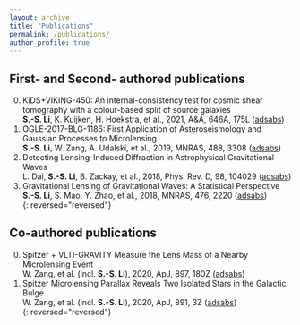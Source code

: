 ```yaml
---
layout: archive
title: "Publications"
permalink: /publications/
author_profile: true
---
```


## First- and Second- authored publications

0. KiDS+VIKING-450: An internal-consistency test for cosmic shear tomography with a colour-based split of source galaxies  
**S.-S. Li**, K. Kuijken, H. Hoekstra, et al., 2021, A&A, 646A, 175L ([adsabs](https://ui.adsabs.harvard.edu/abs/2021A%26A...646A.175L/abstract))  
0. OGLE-2017-BLG-1186: First Application of Asteroseismology and Gaussian Processes to Microlensing  
**S.-S. Li**, W. Zang, A. Udalski, et al., 2019, MNRAS, 488, 3308 ([adsabs](https://ui.adsabs.harvard.edu/abs/2019MNRAS.488.3308L/abstract))  
0. Detecting Lensing-Induced Diffraction in Astrophysical Gravitational Waves  
L. Dai, **S.-S. Li**, B. Zackay, et al., 2018, Phys. Rev. D, 98, 104029 ([adsabs](https://ui.adsabs.harvard.edu/abs/2018PhRvD..98j4029D/abstract))  
0. Gravitational Lensing of Gravitational Waves: A Statistical Perspective  
**S.-S. Li**, S. Mao, Y. Zhao, et al., 2018, MNRAS, 476, 2220 ([adsabs](https://ui.adsabs.harvard.edu/abs/2018MNRAS.476.2220L/exportcitation))  
{: reversed="reversed"}

## Co-authored publications

0. Spitzer + VLTI-GRAVITY Measure the Lens Mass of a Nearby Microlensing Event  
W. Zang, et al. (incl. **S.-S. Li**), 2020, ApJ, 897, 180Z ([adsabs](https://ui.adsabs.harvard.edu/abs/2020ApJ...897..180Z/abstract))  
0. Spitzer Microlensing Parallax Reveals Two Isolated Stars in the Galactic Bulge  
W. Zang, et al. (incl. **S.-S. Li**), 2020, ApJ, 891, 3Z ([adsabs](https://ui.adsabs.harvard.edu/abs/2020ApJ...891....3Z/abstract))  
{: reversed="reversed"}

<!-- You can find a complete list of my publications in my [Google Scholar profile](https://scholar.google.com/citations?user=f1InXlcAAAAJ&hl=en).
 -->
